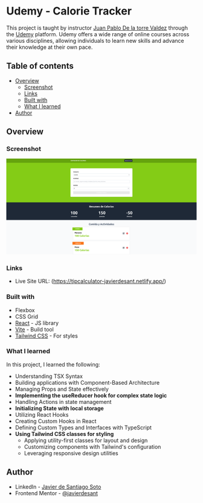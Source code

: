 # Udemy - Calorie Tracker

This project is taught by instructor [Juan Pablo De la torre Valdez](https://www.udemy.com/user/juanpablodelatorrevaldez/) through the [Udemy](https://www.udemy.com/) platform. Udemy offers a wide range of online courses across various disciplines, allowing individuals to learn new skills and advance their knowledge at their own pace.

## Table of contents

- [Overview](#overview)
  - [Screenshot](#screenshot)
  - [Links](#links)
  - [Built with](#built-with)
  - [What I learned](#what-i-learned)
- [Author](#author)

## Overview

### Screenshot

![](/public/screenshot-calorietracker-javierdesant.png)

### Links

- Live Site URL: (https://tipcalculator-javierdesant.netlify.app/)

### Built with

- Flexbox
- CSS Grid
- [React](https://reactjs.org/) - JS library
- [Vite](https://vitejs.dev/) - Build tool
- [Tailwind CSS](https://tailwindcss.com/) - For styles

### What I learned

In this project, I learned the following:

- Understanding TSX Syntax
- Building applications with Component-Based Architecture
- Managing Props and State effectively
- **Implementing the useReducer hook for complex state logic**
- Handling Actions in state management
- **Initializing State with local storage**
- Utilizing React Hooks
- Creating Custom Hooks in React
- Defining Custom Types and Interfaces with TypeScript
- **Using Tailwind CSS classes for styling**
  - Applying utility-first classes for layout and design
  - Customizing components with Tailwind's configuration
  - Leveraging responsive design utilities

## Author

- LinkedIn - [Javier de Santiago Soto](www.linkedin.com/in/javierdesant)
- Frontend Mentor - [@javierdesant](https://www.frontendmentor.io/profile/javierdesant)